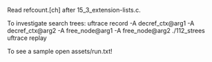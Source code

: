Read refcount.[ch] after 15_3_extension-lists.c.

To investigate search trees:
uftrace record -A decref_ctx@arg1 -A decref_ctx@arg2 -A free_node@arg1 -A free_node@arg2 ./112_strees
uftrace replay

To see a sample open assets/run.txt!

